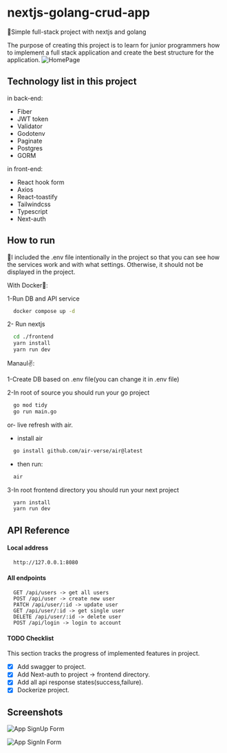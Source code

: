 # nextjs-golang-crud-app
🚨Simple full-stack project with nextjs and golang

The purpose of creating this project is to learn for junior programmers how to implement a full stack application and create the best structure for the application.
![HomePage](https://github.com/pooulad/nextjs-golang-crud-app/blob/main/images/home.png)

## Technology list in this project

in back-end:
 - Fiber
 - JWT token
 - Validator
 - Godotenv
 - Paginate
 - Postgres
 - GORM


in front-end:
 - React hook form
 - Axios
 - React-toastify
 - Tailwindcss
 - Typescript
 - Next-auth


## How to run

🚦I included the .env file intentionally in the project so that you can see how the services work and with what settings. Otherwise, it should not be displayed in the project.

With Docker🐳:

1-Run DB and API service
```bash
  docker compose up -d
```
2- Run nextjs
```bash
  cd ./frontend
  yarn install
  yarn run dev
```

Manaul✌️:

1-Create DB based on .env file(you can change it in .env file)

2-In root of source you should run your go project
```bash
  go mod tidy
  go run main.go
```
or- live refresh with air.

- install air
```bash
  go install github.com/air-verse/air@latest
```
- then run:
```bash
  air
```

3-In root frontend directory you should run your next project
```bash
  yarn install
  yarn run dev
```

## API Reference

#### Local address
```bash
  http://127.0.0.1:8080
```
#### All endpoints

```http
  GET /api/users -> get all users
  POST /api/user -> create new user
  PATCH /api/user/:id -> update user
  GET /api/user/:id -> get single user
  DELETE /api/user/:id -> delete user
  POST /api/login -> login to account
```

#### TODO Checklist

This section tracks the progress of implemented features in project.

- [x] Add swagger to project.
- [x] Add Next-auth to project -> frontend directory.
- [x] Add all api response states(success,failure).
- [x] Dockerize project.

## Screenshots

![App SignUp Form](https://github.com/pooulad/nextjs-golang-crud-app/blob/main/images/sign-up.png)

![App SignIn Form](https://github.com/pooulad/nextjs-golang-crud-app/blob/main/images/sign-in.png)

